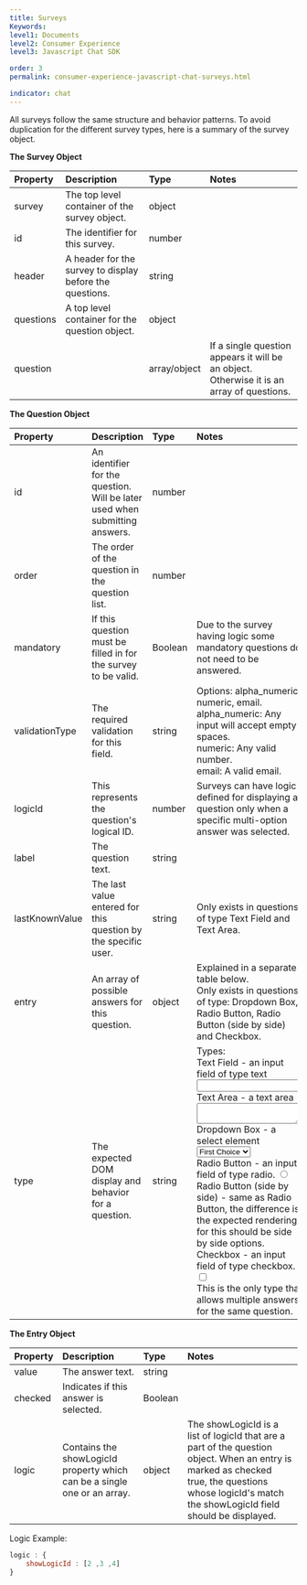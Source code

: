 ```yaml
---
title: Surveys
Keywords:
level1: Documents
level2: Consumer Experience
level3: Javascript Chat SDK

order: 3
permalink: consumer-experience-javascript-chat-surveys.html

indicator: chat
---
```


All surveys follow the same structure and behavior patterns. To avoid duplication for the different survey types, here is a summary of the survey object.


**The Survey Object**

| Property | Description | Type | Notes |
| :--- | :--- | :--- | :--- |
| survey |	The top level container of the survey object.| object | |
| id	| The identifier for this survey. | number | |
| header |	A header for the survey to display before the questions. | string | |
| questions | A top level container for the question object. | object | |
| question |  | array/object | If a single question appears it will be an object. Otherwise it is an array of questions. |

**The Question Object**

| Property | Description | Type | Notes |
| :--- | :--- | :--- | :--- |
| id	| An identifier for the question. Will be later used when submitting answers. | number | |
| order	| The order of the question in the question list. | number | |
| mandatory	| If this question must be filled in for the survey to be valid. | Boolean | Due to the survey having logic some mandatory questions do not need to be answered. |
| validationType | The required validation for this field. | string | Options:  alpha_numeric, numeric, email. <br> alpha_numeric: Any input will accept empty spaces. <br> numeric: Any valid number. <br> email: A valid email. |
| logicId	| This represents the question's logical ID. | number | Surveys can have logic defined for displaying a question only when a specific multi-option answer was selected. |
| label | The question text. | string | |
| lastKnownValue |	The last value entered for this question by the specific user. | string | Only exists in questions of type Text Field and Text Area. |
| entry	| An array of possible answers for this question. | object | Explained in a separate table below. <br> Only exists in questions of type: Dropdown Box, Radio Button, Radio Button (side by side) and Checkbox. |
| type	| The expected DOM display and behavior for a question. | string | Types: <br> Text Field - an input field of type text <input type="text" /> <br> Text Area - a text area <textarea></textarea> <br> Dropdown Box - a select element <select><option>First Choice</option></select> <br> Radio Button - an input field of type radio. <input type="radio"  value="first option" /> <br> Radio Button (side by side) - same as Radio Button, the difference is the expected rendering for this should be side by side options. <br> Checkbox -  an input field of type checkbox. <input type="checkbox"  value="first option" /> <br> This is the only type that allows multiple answers for the same question. |

**The Entry Object**

| Property | Description | Type | Notes |
| :--- | :--- | :--- | :--- |
| value | The answer text. | string | |
| checked | Indicates if this answer is selected. | Boolean | |
| logic | Contains the showLogicId property which can be a single one or an array. | object | The showLogicId is a list of logicId that are a part of the question object.  When an entry is marked as checked true, the questions whose logicId's match the showLogicId field should be displayed. |

Logic Example:

```javascript
logic : {
    showLogicId : [2 ,3 ,4]
}
```



